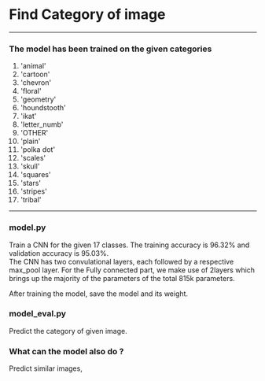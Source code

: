 # Find Category of image
<hr>

<h3> The model has been trained on the given categories </h3>
<ol>
<li> 'animal'
<li> 'cartoon'
<li> 'chevron'
<li> 'floral'
<li> 'geometry'
<li> 'houndstooth'
<li> 'ikat'
<li> 'letter_numb'
<li> 'OTHER'
<li> 'plain'
<li> 'polka dot'
<li> 'scales'
<li> 'skull'
<li> 'squares'
<li> 'stars'
<li> 'stripes'
<li> 'tribal' </ol>

<hr>

<h3> model.py</h3>

Train a CNN for the given 17 classes. The training accuracy is 96.32% and validation accuracy is 95.03%. <br>
The CNN has two convulational layers, each followed by a respective max_pool layer. For the Fully connected part, we make use of 2layers which brings up the majority of the parameters of the total 815k parameters. <br>

After training the model, save the model and its weight.

<h3> model_eval.py </h3>
Predict the category of given image.

<h3> What can the model also do ?</h3>
Predict similar images, 
